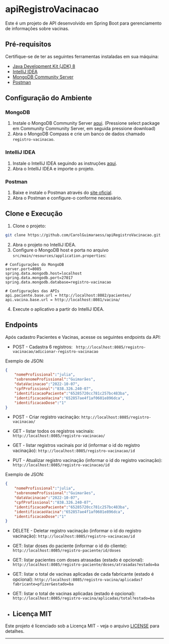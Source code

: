 # apiRegistroVacinacao

Este é um projeto de API desenvolvido em Spring Boot para gerenciamento de informações sobre vacinas.

## Pré-requisitos

Certifique-se de ter as seguintes ferramentas instaladas em sua máquina:

- [Java Development Kit (JDK) 8](https://www.oracle.com/java/technologies/downloads/#java8.html)
- [IntelliJ IDEA](https://www.jetbrains.com/idea/download/)
- [MongoDB Community Server](https://www.mongodb.com/try/download/community)
- [Postman](https://www.postman.com/downloads/)

## Configuração do Ambiente

### MongoDB

1. Instale o MongoDB Community Server [aqui](https://www.mongodb.com/try/download/community). (Pressione select package em Community Community Server, em seguida pressione download)
2. Abra o MongoDB Compass e crie um banco de dados chamado `registro-vacinacao`.

### IntelliJ IDEA

1. Instale o IntelliJ IDEA seguindo as instruções [aqui](https://www.jetbrains.com/idea/download/).
2. Abra o IntelliJ IDEA e importe o projeto.

### Postman

1. Baixe e instale o Postman através do [site oficial](https://www.postman.com/downloads/).
2. Abra o Postman e configure-o conforme necessário.

## Clone e Execução

1. Clone o projeto:

```bash
git clone https://github.com/CarolGuimaraess/apiRegistroVacinacao.git
```

2. Abra o projeto no IntelliJ IDEA.
3. Configure o MongoDB host e porta no arquivo `src/main/resources/application.properties`:

```properties
# Configurações do MongoDB
server.port=8085
spring.data.mongodb.host=localhost
spring.data.mongodb.port=27017
spring.data.mongodb.database=registro-vacinacao

# Configurações das APIs
api.paciente.base.url = http://localhost:8082/pacientes/
api.vacina.base.url = http://localhost:8081/vacina/
```

4. Execute o aplicativo a partir do IntelliJ IDEA.

## Endpoints

Após cadastro Pacientes e Vacinas, acesse os seguintes endpoints da API:

- POST - Cadastra 6 registros:
  ``` http://localhost:8085/registro-vacinacao/adicionar-registro-vacinacao```

 Exemplo de JSON:
  ```json
  {
      "nomeProfissional":"julia",
      "sobrenomeProfissional":"Guimarães",
      "dataVacinacao":"2022-10-07",
      "cpfProfissional":"838.326.240-07",
      "identificacaoPaciente":"65285720cc781c257bc483ba",
      "identificacaoVacina":"652857ae4f1af0601e896dca",
      "identificacaoDose":"1"
  }
  ```

- POST - Criar registro vacinação:
  ```http://localhost:8085/registro-vacinacao/```


- GET - listar todos os registros vacinais:
```http://localhost:8085/registro-vacinacao/```


- GET - listar registros vacinais por id (informar o id do registro vacinação):
```http://localhost:8085/registro-vacinacao/id```


- PUT - Atualizar registro vacinação (informar o id do registro vacinação):
```http://localhost:8085/registro-vacinacao/id```

 Exemplo de JSON:
  ```json
  {
      "nomeProfissional":"julia",
      "sobrenomeProfissional":"Guimarães",
      "dataVacinacao":"2022-10-07",
      "cpfProfissional":"838.326.240-07",
      "identificacaoPaciente":"65285720cc781c257bc483ba",
      "identificacaoVacina":"652857ae4f1af0601e896dca",
      "identificacaoDose":"1"
  }
  ```

- DELETE - Deletar registro vacinação (informar o id do registro vacinação):
```http://localhost:8085/registro-vacinacao/id```


- GET: listar doses do paciente (informar o id do cliente):
```http://localhost:8085/registro-paciente/id/doses```


- GET: listar pacientes com doses atrasadas (estado é opcional):
```http://localhost:8085/registro-paciente/doses/atrasadas?estado=ba```


- GET: listar o total de vacinas aplicadas de cada fabricante (estado é opcional):
```http://localhost:8085/registro-vacina/aplicadas?fabricante=pfizer&estado=ba```


- GET: listar o total de vacinas aplicadas (estado é opcional):
```http://localhost:8085/registro-vacina/aplicadas/total?estado=ba```

- ## Licença MIT

Este projeto é licenciado sob a Licença MIT - veja o arquivo [LICENSE](LICENSE.txt) para detalhes.

---
